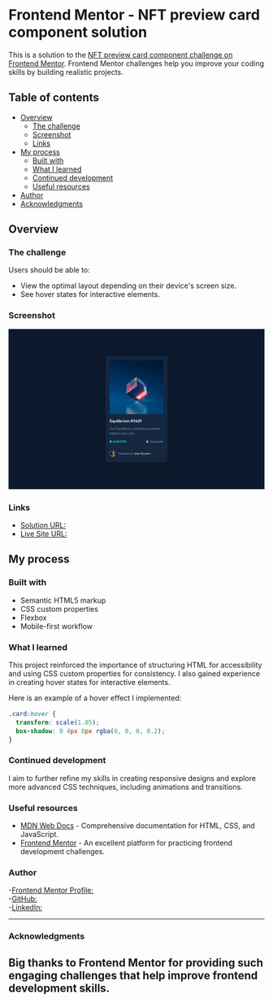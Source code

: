 # Frontend Mentor - NFT preview card component solution

This is a solution to the [NFT preview card component challenge on Frontend Mentor](https://www.frontendmentor.io/challenges/nft-preview-card-component-SbdUL_w0U). Frontend Mentor challenges help you improve your coding skills by building realistic projects.

## Table of contents

- [Overview](#overview)
  - [The challenge](#the-challenge)
  - [Screenshot](#screenshot)
  - [Links](#links)
- [My process](#my-process)
  - [Built with](#built-with)
  - [What I learned](#what-i-learned)
  - [Continued development](#continued-development)
  - [Useful resources](#useful-resources)
- [Author](#author)
- [Acknowledgments](#acknowledgments)

## Overview

### The challenge

Users should be able to:

- View the optimal layout depending on their device's screen size.
- See hover states for interactive elements.

### Screenshot

![](./design/desktop-design.jpg)

### Links

- [Solution URL: ](https://github.com/salehjoseph/Frontend-Mentor-Challenges/nft-preview-card-component-main/)
- [Live Site URL:](https://salehjoseph.github.io/Frontend-Mentor-Challenges/nft-preview-card-component-main/)

## My process

### Built with

- Semantic HTML5 markup
- CSS custom properties
- Flexbox
- Mobile-first workflow

### What I learned

This project reinforced the importance of structuring HTML for accessibility and using CSS custom properties for consistency. I also gained experience in creating hover states for interactive elements.

Here is an example of a hover effect I implemented:

```css
.card:hover {
  transform: scale(1.05);
  box-shadow: 0 4px 8px rgba(0, 0, 0, 0.2);
}

```
### Continued development

I aim to further refine my skills in creating responsive designs and explore more advanced CSS techniques, including animations and transitions.

### Useful resources

- [MDN Web Docs](https://developer.mozilla.org/) - Comprehensive documentation for HTML, CSS, and JavaScript.
- [Frontend Mentor](https://www.frontendmentor.io/) - An excellent platform for practicing frontend development challenges.

### Author

-[Frontend Mentor Profile:](https://www.frontendmentor.io/profile/salehjoseph)  
-[GitHub: ](https://github.com/salehjoseph)  
-[LinkedIn:](https://www.linkedin.com/in/sebaana-yusuf-215839247/)

---
### Acknowledgments

Big thanks to Frontend Mentor for providing such engaging challenges that help improve frontend development skills.
---
